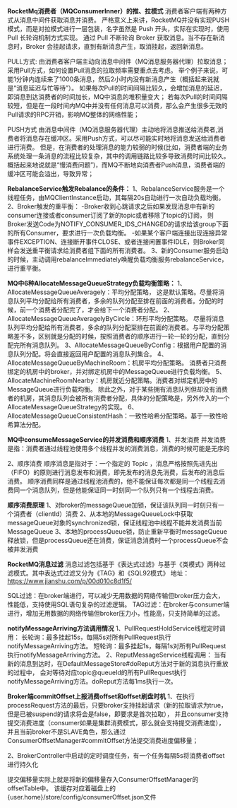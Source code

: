 **RocketMq消费者（MQConsumerInner）的推、拉模式**
    消费者客户端有两种方式从消息中间件获取消息并消费。
    严格意义上来讲，RocketMQ并没有实现PUSH模式，而是对拉模式进行一层包装，名字虽然是 Push 开头，实际在实现时，使用 Pull 长轮询机制方式实现。
    通过 Pull 不断轮询 Broker 获取消息。当不存在新消息时，Broker 会挂起请求，直到有新消息产生，取消挂起，返回新消息。

PULL方式:
    由消费者客户端主动向消息中间件（MQ消息服务器代理）拉取消息；采用Pull方式，如何设置Pull消息的拉取频率需要重点去考虑。
    举个例子来说，可能1分钟内连续来了1000条消息，然后2小时内没有新消息产生（概括起来说就是“消息延迟与忙等待”）。
    如果每次Pull的时间间隔比较久，会增加消息的延迟，即消息到达消费者的时间加长，MQ中消息的堆积量变大；
    若每次Pull的时间间隔较短，但是在一段时间内MQ中并没有任何消息可以消费，那么会产生很多无效的Pull请求的RPC开销，影响MQ整体的网络性能；

PUSH方式
    由消息中间件（MQ消息服务器代理）主动地将消息推送给消费者,消费者将消息存在缓冲区。采用Push方式，可以尽可能实时地将消息发送给消费者进行消费。
    但是，在消费者的处理消息的能力较弱的时候(比如，消费者端的业务系统处理一条消息的流程比较复杂，其中的调用链路比较多导致消费时间比较久。
    概括起来地说就是“慢消费问题”)，而MQ不断地向消费者Push消息，消费者端的缓冲区可能会溢出，导致异常；
    
**RebalanceService触发Rebalance的条件：**
1、RebalanceService服务是一个线程任务，由MQClientInstance启动，其每隔20s自动进行一次自动负载均衡。
2、Broker触发的重平衡：
    -Broker收到心跳请求之后如果发现消息中有新的consumer连接或者consumer订阅了新的topic或者移除了topic的订阅， 
        则Broker发送Code为NOTIFY_CONSUMER_IDS_CHANGED的请求给该group下面的所有Consumer，要求进行一次负载均衡。
    -如果某个客户端连接出现连接异常事件EXCEPTION、连接断开事件CLOSE、或者连接闲置事件IDLE，则Broker同样会发送重平衡请求给消费者组下面的所有消费者。
3、新的Consumer服务启动的时候，主动调用rebalanceImmediately唤醒负载均衡服务rebalanceService，进行重平衡。



**MQ中6种AllocateMessageQueueStrategy负载均衡策略：**
1、AllocateMessageQueueAveragely：平均分配策略，
    这是默认策略。尽量将消息队列平均分配给所有消费者，多余的队列分配至排在前面的消费者。分配的时候，前一个消费者分配完了，才会给下一个消费者分配。
2、AllocateMessageQueueAveragelyByCircle：环形平均分配策略。
    尽量将消息队列平均分配给所有消费者，多余的队列分配至排在前面的消费者。与平均分配策略差不多，区别就是分配的时候，按照消费者的顺序进行一轮一轮的分配，直到分配完所有消息队列。
3、AllocateMessageQueueByConfig：根据用户配置的消息队列分配。将会直接返回用户配置的消息队列集合。
4、AllocateMessageQueueByMachineRoom：机房平均分配策略。
    消费者只消费绑定的机房中的broker，并对绑定机房中的MessageQueue进行负载均衡。
5、AllocateMachineRoomNearby：机房就近分配策略。消费者对绑定机房中的MessageQueue进行负载均衡。
    除此之外，对于某些拥有消息队列但却没有消费者的机房，其消息队列会被所有消费者分配，具体的分配策略是，另外传入的一个AllocateMessageQueueStrategy的实现。
6、AllocateMessageQueueConsistentHash：一致性哈希分配策略。基于一致性哈希算法分配。


**MQ中consumeMessageService的并发消费和顺序消费**
1、并发消费
并发消费是指：消费者通过线程池使用多个线程并发的消费消息，消费的时候可能是无序的

2、顺序消费
顺序消息是指对于：一个指定的 Topic ，消息严格按照先进先出（FIFO）的原则进行消息发布和消费，即先发布的消息先消费，后发布的消息后消费。
顺序消费同样是通过线程池消费的，他不能保证每次都是同一个线程去消费同一个消息队列，但是他能保证同一时刻同一个队列只有一个线程去消费。

**顺序消费原理**
1、对broker的messageQueue加锁，保证该队列同一时刻只有一个消费者（clientId）消费
2、从本地的MessageQueueLock中获取messageQueue对象的synchronized锁，保证线程池中线程不能并发消费当前MessageQueue
3、本地的processQueue锁，防止重新平衡时messageQueue释放锁，但是processQueue还在消费，保证消息消费时一个processQueue不会被并发消费

**RocketMQ消息过滤**
消息过滤包括基于《表达式过滤》与基于《类模式》两种过滤模式。其中表达式过滤又分为《TAG》和《SQL92模式》
地址：https://www.jianshu.com/p/00d010c8d1f5/

SQL过滤：在broker端进行，可以减少无用数据的网络传输但broker压力会大，性能低，支持使用SQL语句复杂的过滤逻辑。
TAG过滤：在broker与consumer端进行，增加无用数据的网络传输但broker压力小，性能高，只支持简单的过滤。

**notifyMessageArriving方法调用情况**
1、PullRequestHoldService线程定时调用：
    长轮询：最多挂起15s，每隔5s对所有PullRequest执行notifyMessageArriving方法。
    短轮询：最多挂起1s，每隔1s对所有PullRequest执行notifyMessageArriving方法。
2、ReputMessageService线程调用：
    当有新的消息到达时，在DefaultMessageStore#doReput方法对于新的消息执行重放的过程中，
    会对等待对应topic@queueId的所有PullRequest执行notifyMessageArriving方法。doReput方法每1ms执行一次。
    
**Broker端commitOffset上报消费offset和offset刷盘时机**
1、在执行processRequest方法的最后，只要broker支持挂起请求（新的拉取请求为true，但是已被suspend的请求将会是false，即要求是首次拉取），
并且consumer支持提交消费进度（consumer如果是集群消费模式，那么就会支持提交消费进度），
并且当前broker不是SLAVE角色，那么通过ConsumerOffsetManager#commitOffset方法提交消费进度偏移量；

2、BrokerController中启动的定时调度任务，有一个任务每隔5s将消费者offset进行持久化

提交偏移量实际上就是将新的偏移量存入ConsumerOffsetManager的offsetTable中。
该缓存对应着磁盘上的{user.home}/store/config/consumerOffset.json文件